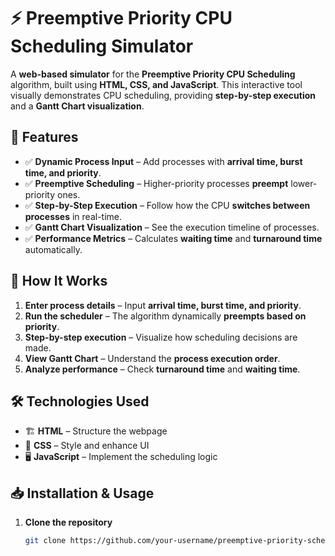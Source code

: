 # ⚡ Preemptive Priority CPU Scheduling Simulator

A **web-based simulator** for the **Preemptive Priority CPU Scheduling** algorithm, built using **HTML, CSS, and JavaScript**. This interactive tool visually demonstrates CPU scheduling, providing **step-by-step execution** and a **Gantt Chart visualization**.

## 🚀 Features
- ✅ **Dynamic Process Input** – Add processes with **arrival time, burst time, and priority**.
- ✅ **Preemptive Scheduling** – Higher-priority processes **preempt** lower-priority ones.
- ✅ **Step-by-Step Execution** – Follow how the CPU **switches between processes** in real-time.
- ✅ **Gantt Chart Visualization** – See the execution timeline of processes.
- ✅ **Performance Metrics** – Calculates **waiting time** and **turnaround time** automatically.

## 🎯 How It Works
1. **Enter process details** – Input **arrival time, burst time, and priority**.
2. **Run the scheduler** – The algorithm dynamically **preempts based on priority**.
3. **Step-by-step execution** – Visualize how scheduling decisions are made.
4. **View Gantt Chart** – Understand the **process execution order**.
5. **Analyze performance** – Check **turnaround time** and **waiting time**.

## 🛠️ Technologies Used
- 🏗 **HTML** – Structure the webpage  
- 🎨 **CSS** – Style and enhance UI  
- 🖥 **JavaScript** – Implement the scheduling logic  

## 📥 Installation & Usage
1. **Clone the repository**  
   ```sh
   git clone https://github.com/your-username/preemptive-priority-scheduler.git](https://github.com/Guheil/preemptivecalculator.git

